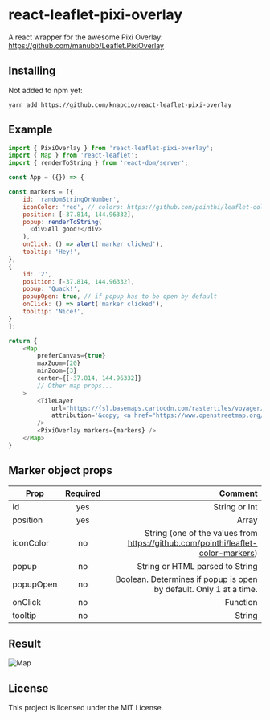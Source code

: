 # react-leaflet-pixi-overlay

A react wrapper for the awesome Pixi Overlay: https://github.com/manubb/Leaflet.PixiOverlay

## Installing

Not added to npm yet:

```
yarn add https://github.com/knapcio/react-leaflet-pixi-overlay
```

## Example

```js
import { PixiOverlay } from 'react-leaflet-pixi-overlay';
import { Map } from 'react-leaflet';
import { renderToString } from 'react-dom/server';

const App = ({}) => {

const markers = [{
    id: 'randomStringOrNumber',
    iconColor: 'red', // colors: https://github.com/pointhi/leaflet-color-markers
    position: [-37.814, 144.96332],
    popup: renderToString(
      <div>All good!</div>
    ),
    onClick: () => alert('marker clicked'),
    tooltip: 'Hey!',
},
{
    id: '2',
    position: [-37.814, 144.96332],
    popup: 'Quack!',
    popupOpen: true, // if popup has to be open by default
    onClick: () => alert('marker clicked'),
    tooltip: 'Nice!',
}
];

return {
    <Map
        preferCanvas={true}
        maxZoom={20}
        minZoom={3}
        center={[-37.814, 144.96332]}
        // Other map props...
    >
        <TileLayer
            url="https://{s}.basemaps.cartocdn.com/rastertiles/voyager/{z}/{x}/{y}{r}.png"
            attribution='&copy; <a href="https://www.openstreetmap.org/copyright">OpenStreetMap</a> contributors'
        />
        <PixiOverlay markers={markers} />
    </Map>
}
```

## Marker object props

| Prop        | Required           | Comment  |
| ------------- |:-------------:| -----:|
| id      | yes | String or Int |
| position      | yes      |   Array |
| iconColor      | no      |   String (one of the values from https://github.com/pointhi/leaflet-color-markers) |
| popup | no      |    String or HTML parsed to String |
| popupOpen | no      |    Boolean. Determines if popup is open by default. Only 1 at a time. |
| onClick | no      |    Function |
| tooltip | no      |    String |

## Result

![Map](https://i.imgur.com/i9Ds1kr.jpg)

## License

This project is licensed under the MIT License.
